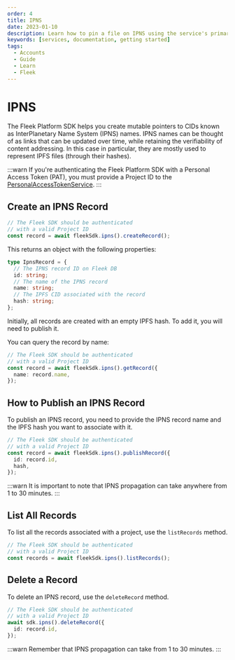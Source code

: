 ```yaml
---
order: 4
title: IPNS
date: 2023-01-10
description: Learn how to pin a file on IPNS using the service's primary methods. Upload files individually, in bulk, or directly from your local system.
keywords: [services, documentation, getting started]
tags:
  - Accounts
  - Guide
  - Learn
  - Fleek
---
```


# IPNS

The Fleek Platform SDK helps you create mutable pointers to CIDs known as InterPlanetary Name System (IPNS) names. IPNS names can be thought of as links that can be updated over time, while retaining the verifiability of content addressing. In this case in particular, they are mostly used to represent IPFS files (through their hashes).

:::warn
If you're authenticating the Fleek Platform SDK with a Personal Access Token (PAT), you must provide a Project ID to the [PersonalAccessTokenService](/docs/cli/pat/).
:::

## Create an IPNS Record

```typescript
// The Fleek SDK should be authenticated
// with a valid Project ID
const record = await fleekSdk.ipns().createRecord();
```

This returns an object with the following properties:

```typescript
type IpnsRecord = {
  // The IPNS record ID on Fleek DB
  id: string;
  // The name of the IPNS record
  name: string;
  // The IPFS CID associated with the record
  hash: string;
};
```

Initially, all records are created with an empty IPFS hash. To add it, you will need to publish it.

You can query the record by name:

```typescript
// The Fleek SDK should be authenticated
// with a valid Project ID
const record = await fleekSdk.ipns().getRecord({
  name: record.name,
});
```

## How to Publish an IPNS Record

To publish an IPNS record, you need to provide the IPNS record name and the IPFS hash you want to associate with it.

```typescript
// The Fleek SDK should be authenticated
// with a valid Project ID
const record = await fleekSdk.ipns().publishRecord({
  id: record.id,
  hash,
});
```

:::warn
It is important to note that IPNS propagation can take anywhere from 1 to 30 minutes.
:::

## List All Records

To list all the records associated with a project, use the `listRecords` method.

```typescript
// The Fleek SDK should be authenticated
// with a valid Project ID
const records = await fleekSdk.ipns().listRecords();
```

## Delete a Record

To delete an IPNS record, use the `deleteRecord` method.

```typescript
// The Fleek SDK should be authenticated
// with a valid Project ID
await sdk.ipns().deleteRecord({
  id: record.id,
});
```

:::warn
Remember that IPNS propagation can take from 1 to 30 minutes.
:::
